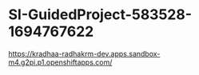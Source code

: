 # SI-GuidedProject-583528-1694767622

https://kradhaa-radhakrm-dev.apps.sandbox-m4.g2pi.p1.openshiftapps.com/
